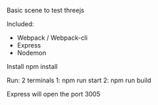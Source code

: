 Basic scene to test threejs

Included:
- Webpack / Webpack-cli
- Express
- Nodemon

Install
npm install

Run:  2 terminals
1: npm run start
2: npm run build

Express will open the port 3005
